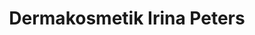 ---
title: "Dermakosmetik Irina Peters"
url: /luedenscheid/dermakosmetik-irina-peters/
shop: Kosmetik
---